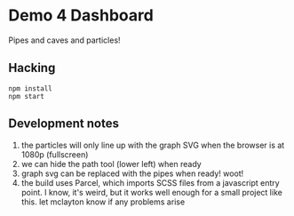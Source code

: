 # Demo 4 Dashboard

Pipes and caves and particles!

## Hacking

    npm install
    npm start

## Development notes

 1. the particles will only line up with the graph SVG when the browser is at 1080p (fullscreen)
 2. we can hide the path tool (lower left) when ready
 3. graph svg can be replaced with the pipes when ready!  woot!
 4. the build uses Parcel, which imports SCSS files from a javascript entry point.  I know, it's weird, but it works well enough for a small project like this.  let mclayton know if any problems arise

